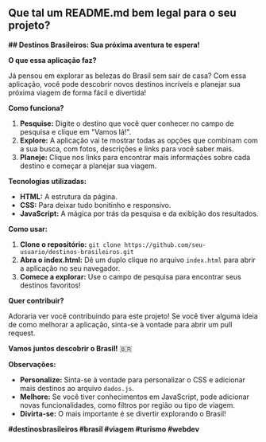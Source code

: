 ## Que tal um README.md bem legal para o seu projeto? 

**## Destinos Brasileiros: Sua próxima aventura te espera!**

**O que essa aplicação faz?**

Já pensou em explorar as belezas do Brasil sem sair de casa? Com essa aplicação, você pode descobrir novos destinos incríveis e planejar sua próxima viagem de forma fácil e divertida! 

**Como funciona?**

1. **Pesquise:** Digite o destino que você quer conhecer no campo de pesquisa e clique em "Vamos lá!".
2. **Explore:** A aplicação vai te mostrar todas as opções que combinam com a sua busca, com fotos, descrições e links para você saber mais.
3. **Planeje:** Clique nos links para encontrar mais informações sobre cada destino e começar a planejar sua viagem.

**Tecnologias utilizadas:**

* **HTML:** A estrutura da página.
* **CSS:** Para deixar tudo bonitinho e responsivo.
* **JavaScript:** A mágica por trás da pesquisa e da exibição dos resultados.

**Como usar:**

1. **Clone o repositório:** `git clone https://github.com/seu-usuario/destinos-brasileiros.git`
2. **Abra o index.html:** Dê um duplo clique no arquivo `index.html` para abrir a aplicação no seu navegador.
3. **Comece a explorar:** Use o campo de pesquisa para encontrar seus destinos favoritos!

**Quer contribuir?**

Adoraria ver você contribuindo para este projeto! Se você tiver alguma ideia de como melhorar a aplicação, sinta-se à vontade para abrir um pull request.

**Vamos juntos descobrir o Brasil!** 🇧🇷

**Observações:**

* **Personalize:** Sinta-se à vontade para personalizar o CSS e adicionar mais destinos ao arquivo `dados.js`.
* **Melhore:** Se você tiver conhecimentos em JavaScript, pode adicionar novas funcionalidades, como filtros por região ou tipo de viagem.
* **Divirta-se:** O mais importante é se divertir explorando o Brasil!

**#destinosbrasileiros #brasil #viagem #turismo #webdev**

